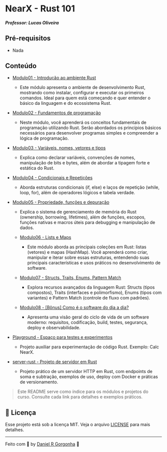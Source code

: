 # NearX - Rust 101

##### Professor: Lucas Oliveira

## Pré-requisitos
- Nada

## Conteúdo

- [Modulo01 - Introdução ao ambiente Rust](./modulo01/README.md)
  - Este módulo apresenta o ambiente de desenvolvimento Rust, mostrando como instalar, configurar e executar os primeiros comandos. Ideal para quem está começando e quer entender o básico da linguagem e do ecossistema Rust.

- [Modulo02 - Fundamentos de programação](./modulo02/README.md)
  - Neste módulo, você aprenderá os conceitos fundamentais de programação utilizando Rust. Serão abordados os princípios básicos necessários para desenvolver programas simples e compreender a lógica de programação.

- [Modulo03 - Variáveis, nomes, vetores e tipos](./modulo03/README.md)
  - Explica como declarar variáveis, convenções de nomes, manipulação de bits e bytes, além de abordar a tipagem forte e estática do Rust.

- [Modulo04 - Condicionais e Repetições](./modulo04/README.md)
  - Aborda estruturas condicionais (if, else) e laços de repetição (while, loop, for), além de operadores lógicos e tabela verdade.

- [Modulo05 - Propriedade, funções e depuração](./modulo05/README.md)
  - Explica o sistema de gerenciamento de memória do Rust (ownership, borrowing, lifetimes), além de funções, escopos, funções nativas e macros úteis para debugging e manipulação de dados.

  - [Modulo06 - Lists e Maps](./modulo06/README.md)
    - Este módulo aborda as principais coleções em Rust: listas (vetores) e mapas (HashMap). Você aprenderá como criar, manipular e iterar sobre essas estruturas, entendendo suas principais características e usos práticos no desenvolvimento de software.

  - [Modulo07 - Structs, Traits, Enums, Pattern Match](./modulo07/README.md)
    - Explora recursos avançados da linguagem Rust: Structs (tipos compostos), Traits (interfaces e polimorfismo), Enums (tipos com variantes) e Pattern Match (controle de fluxo com padrões).

  - [Modulo08 - [Bônus] Como é o software do dia a dia?](./modulo08/README.md)
    - Apresenta uma visão geral do ciclo de vida de um software moderno: requisitos, codificação, build, testes, segurança, deploy e observabilidade.

- [Playground - Espaço para testes e experimentos](./playground/README.md)
  - Projeto auxiliar para experimentação de código Rust. Exemplo: Calc NearX.

- [server-rust - Projeto de servidor em Rust](./server-rust/README.md)
  - Projeto prático de um servidor HTTP em Rust, com endpoints de soma e subtração, exemplos de uso, deploy com Docker e práticas de versionamento.

> Este README serve como índice para os módulos e projetos do curso. Consulte cada link para detalhes e exemplos práticos.

## :memo: Licença

Esse projeto está sob a licença MIT. Veja o arquivo [LICENSE](./LICENSE) para mais detalhes.

---

Feito com 💜 by [Daniel R Gorgonha](https://www.linkedin.com/in/danielgorgonha/) :wave: